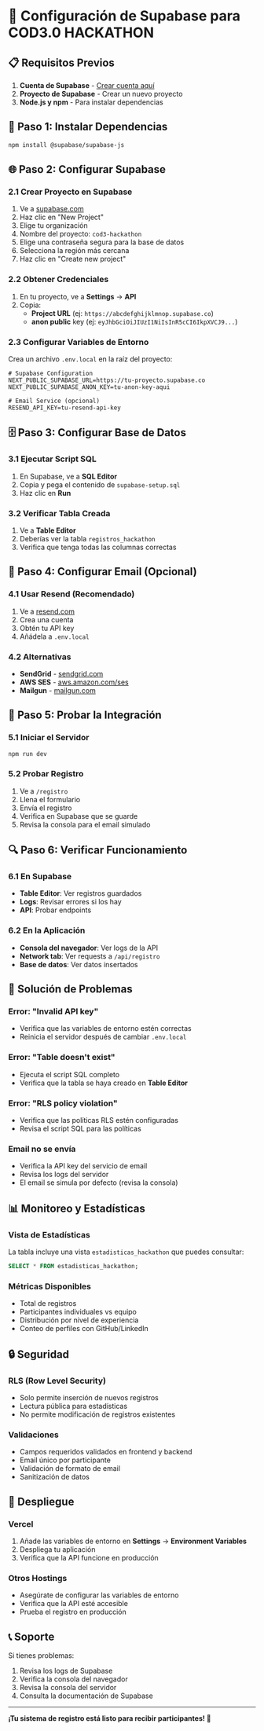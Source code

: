 # 🚀 Configuración de Supabase para COD3.0 HACKATHON

## 📋 Requisitos Previos

1. **Cuenta de Supabase** - [Crear cuenta aquí](https://supabase.com)
2. **Proyecto de Supabase** - Crear un nuevo proyecto
3. **Node.js y npm** - Para instalar dependencias

## 🔧 Paso 1: Instalar Dependencias

```bash
npm install @supabase/supabase-js
```

## 🌐 Paso 2: Configurar Supabase

### 2.1 Crear Proyecto en Supabase
1. Ve a [supabase.com](https://supabase.com)
2. Haz clic en "New Project"
3. Elige tu organización
4. Nombre del proyecto: `cod3-hackathon`
5. Elige una contraseña segura para la base de datos
6. Selecciona la región más cercana
7. Haz clic en "Create new project"

### 2.2 Obtener Credenciales
1. En tu proyecto, ve a **Settings** → **API**
2. Copia:
   - **Project URL** (ej: `https://abcdefghijklmnop.supabase.co`)
   - **anon public** key (ej: `eyJhbGciOiJIUzI1NiIsInR5cCI6IkpXVCJ9...`)

### 2.3 Configurar Variables de Entorno
Crea un archivo `.env.local` en la raíz del proyecto:

```env
# Supabase Configuration
NEXT_PUBLIC_SUPABASE_URL=https://tu-proyecto.supabase.co
NEXT_PUBLIC_SUPABASE_ANON_KEY=tu-anon-key-aqui

# Email Service (opcional)
RESEND_API_KEY=tu-resend-api-key
```

## 🗄️ Paso 3: Configurar Base de Datos

### 3.1 Ejecutar Script SQL
1. En Supabase, ve a **SQL Editor**
2. Copia y pega el contenido de `supabase-setup.sql`
3. Haz clic en **Run**

### 3.2 Verificar Tabla Creada
1. Ve a **Table Editor**
2. Deberías ver la tabla `registros_hackathon`
3. Verifica que tenga todas las columnas correctas

## 📧 Paso 4: Configurar Email (Opcional)

### 4.1 Usar Resend (Recomendado)
1. Ve a [resend.com](https://resend.com)
2. Crea una cuenta
3. Obtén tu API key
4. Añádela a `.env.local`

### 4.2 Alternativas
- **SendGrid** - [sendgrid.com](https://sendgrid.com)
- **AWS SES** - [aws.amazon.com/ses](https://aws.amazon.com/ses)
- **Mailgun** - [mailgun.com](https://mailgun.com)

## 🧪 Paso 5: Probar la Integración

### 5.1 Iniciar el Servidor
```bash
npm run dev
```

### 5.2 Probar Registro
1. Ve a `/registro`
2. Llena el formulario
3. Envía el registro
4. Verifica en Supabase que se guarde
5. Revisa la consola para el email simulado

## 🔍 Paso 6: Verificar Funcionamiento

### 6.1 En Supabase
- **Table Editor**: Ver registros guardados
- **Logs**: Revisar errores si los hay
- **API**: Probar endpoints

### 6.2 En la Aplicación
- **Consola del navegador**: Ver logs de la API
- **Network tab**: Ver requests a `/api/registro`
- **Base de datos**: Ver datos insertados

## 🚨 Solución de Problemas

### Error: "Invalid API key"
- Verifica que las variables de entorno estén correctas
- Reinicia el servidor después de cambiar `.env.local`

### Error: "Table doesn't exist"
- Ejecuta el script SQL completo
- Verifica que la tabla se haya creado en **Table Editor**

### Error: "RLS policy violation"
- Verifica que las políticas RLS estén configuradas
- Revisa el script SQL para las políticas

### Email no se envía
- Verifica la API key del servicio de email
- Revisa los logs del servidor
- El email se simula por defecto (revisa la consola)

## 📊 Monitoreo y Estadísticas

### Vista de Estadísticas
La tabla incluye una vista `estadisticas_hackathon` que puedes consultar:

```sql
SELECT * FROM estadisticas_hackathon;
```

### Métricas Disponibles
- Total de registros
- Participantes individuales vs equipo
- Distribución por nivel de experiencia
- Conteo de perfiles con GitHub/LinkedIn

## 🔒 Seguridad

### RLS (Row Level Security)
- Solo permite inserción de nuevos registros
- Lectura pública para estadísticas
- No permite modificación de registros existentes

### Validaciones
- Campos requeridos validados en frontend y backend
- Email único por participante
- Validación de formato de email
- Sanitización de datos

## 🚀 Despliegue

### Vercel
1. Añade las variables de entorno en **Settings** → **Environment Variables**
2. Despliega tu aplicación
3. Verifica que la API funcione en producción

### Otros Hostings
- Asegúrate de configurar las variables de entorno
- Verifica que la API esté accesible
- Prueba el registro en producción

## 📞 Soporte

Si tienes problemas:
1. Revisa los logs de Supabase
2. Verifica la consola del navegador
3. Revisa la consola del servidor
4. Consulta la documentación de Supabase

---

**¡Tu sistema de registro está listo para recibir participantes! 🎉**

